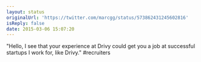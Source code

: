 ```yaml
---
layout: status
originalUrl: 'https://twitter.com/marcgg/status/573862431245602816'
isReply: false
date: 2015-03-06 15:07:20
---
```


"Hello, I see that your experience at Drivy could get you a job at successful startups I work for, like Drivy." #recruiters
